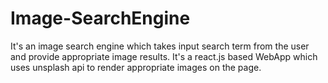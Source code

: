 # Image-SearchEngine
It's an image search engine which takes input search term from the user and provide appropriate image results.
It's a react.js based WebApp which uses unsplash api to render appropriate images on the page.
